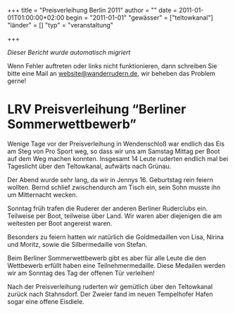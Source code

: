 +++
title = "Preisverleihung Berlin 2011"
author = ""
date = 2011-01-01T01:00:00+02:00
begin = "2011-01-01"
"gewässer" = ["teltowkanal"]
"länder" = []
"typ" = "veranstaltung"

+++


*Dieser Bericht wurde automatisch migriert*

Wenn Fehler auftreten oder links nicht funktionieren, dann schreiben Sie bitte eine Mail an website@wanderrudern.de, wir beheben das Problem gerne!



# LRV Preisverleihung “Berliner Sommerwettbewerb”


Wenige Tage vor der Preisverleihung in Wendenschloß war endlich das Eis am Steg von Pro Sport weg, so dass wir uns am Samstag Mittag per Boot auf dem Weg machen konnten. Insgesamt 14 Leute ruderten endlich mal bei Tageslicht über den Teltowkanal, aufwärts nach Grünau.

Der Abend wurde sehr lang, da wir in Jennys 16. Geburtstag rein feiern wollten. Bernd schlief zwischendurch am Tisch ein, sein Sohn musste ihn um Mitternacht wecken.

Sonntag früh trafen die Ruderer der anderen Berliner Ruderclubs ein. Teilweise per Boot, teilweise über Land. Wir waren aber diejenigen die am weitesten per Boot angereist waren.

Besonders zu feiern hatten wir natürlich die Goldmedaillen von Lisa, Nirina und Moritz, sowie die Silbermedaille von Stefan.

Beim Berliner Sommerwettbewerb gibt es aber für alle Leute die den Wettbewerb erfüllt haben eine Teilnehmermedaille. Diese Medailen werden wir am Sonntag des Tag der offenen Tür verleihen!

Nach der Preisverleihung ruderten wir gemütlich über den Teltowkanal zurück nach Stahnsdorf. Der Zweier fand im neuen Tempelhofer Hafen sogar eine offene Eisdiele.